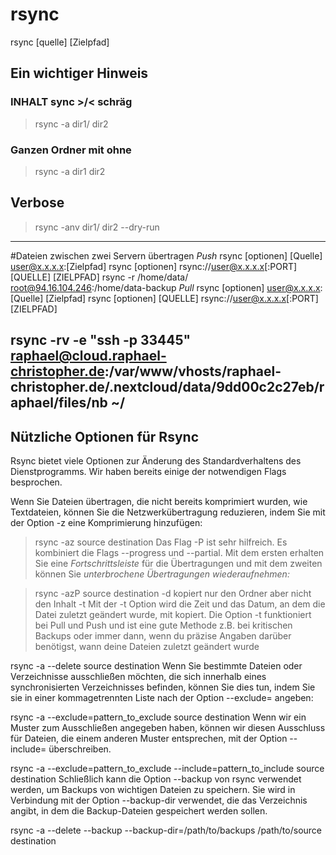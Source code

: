# rsync 

rsync [quelle] [Zielpfad]
## Ein wichtiger Hinweis

### INHALT sync >/< schräg
> rsync -a dir1/ dir2
### Ganzen Ordner mit ohne 
> rsync -a dir1 dir2
## Verbose
> rsync -anv dir1/ dir2 --dry-run
-------------------------------------------------------------------------------------------------------------------------------------------------------------------------------------
#Dateien zwischen zwei Servern übertragen
*Push*
rsync [optionen] [Quelle] user@x.x.x.x:[Zielpfad]
rsync [optionen] rsync://user@x.x.x.x[:PORT][QUELLE] [ZIELPFAD]
rsync -r /home/data/ root@94.16.104.246:/home/data-backup
*Pull*
rsync [optionen] user@x.x.x.x:[Quelle] [Zielpfad]
rsync [optionen] [QUELLE] rsync://user@x.x.x.x[:PORT][ZIELPFAD]

rsync -rv -e "ssh -p 33445" raphael@cloud.raphael-christopher.de:/var/www/vhosts/raphael-christopher.de/.nextcloud/data/9dd00c2c27eb/raphael/files/nb ~/
-------------------------------------------------------------------------------------------------------------------------------------------------------------------------------------
## Nützliche Optionen für Rsync
Rsync bietet viele Optionen zur Änderung des Standardverhaltens des Dienstprogramms. Wir haben bereits einige der notwendigen Flags besprochen.

Wenn Sie Dateien übertragen, die nicht bereits komprimiert wurden, wie Textdateien, können Sie die Netzwerkübertragung reduzieren, indem Sie mit der Option -z eine Komprimierung hinzufügen:

> rsync -az source destination
Das Flag -P ist sehr hilfreich. Es kombiniert die Flags --progress und --partial. Mit dem ersten erhalten Sie eine *Fortschrittsleiste* für die Übertragungen und mit dem zweiten können Sie *unterbrochene Übertragungen wiederaufnehmen:*

> rsync -azP source destination
-d kopiert nur den Ordner aber nicht den Inhalt
-t Mit der -t Option wird die Zeit und das Datum, an dem die Datei zuletzt geändert wurde, mit kopiert. Die Option -t funktioniert bei Pull und Push und ist eine gute Methode z.B. bei kritischen Backups oder immer dann, wenn du präzise Angaben darüber benötigst, wann deine Dateien zuletzt geändert wurde


rsync -a --delete source destination
Wenn Sie bestimmte Dateien oder Verzeichnisse ausschließen möchten, die sich innerhalb eines synchronisierten Verzeichnisses befinden, können Sie dies tun, indem Sie sie in einer kommagetrennten Liste nach der Option --exclude= angeben:

rsync -a --exclude=pattern_to_exclude source destination
Wenn wir ein Muster zum Ausschließen angegeben haben, können wir diesen Ausschluss für Dateien, die einem anderen Muster entsprechen, mit der Option --include= überschreiben.

rsync -a --exclude=pattern_to_exclude --include=pattern_to_include source destination
Schließlich kann die Option --backup von rsync verwendet werden, um Backups von wichtigen Dateien zu speichern. Sie wird in Verbindung mit der Option --backup-dir verwendet, die das Verzeichnis angibt, in dem die Backup-Dateien gespeichert werden sollen.

rsync -a --delete --backup --backup-dir=/path/to/backups /path/to/source destination
